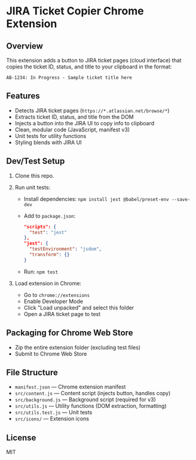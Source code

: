 # JIRA Ticket Copier Chrome Extension

## Overview

This extension adds a button to JIRA ticket pages (cloud interface) that copies the ticket ID, status, and title to your clipboard in the format:

`AB-1234: In Progress - Sample ticket title here`

## Features

- Detects JIRA ticket pages (`https://*.atlassian.net/browse/*`)
- Extracts ticket ID, status, and title from the DOM
- Injects a button into the JIRA UI to copy info to clipboard
- Clean, modular code (JavaScript, manifest v3)
- Unit tests for utility functions
- Styling blends with JIRA UI

## Dev/Test Setup

1. Clone this repo.

2. Run unit tests:

   - Install dependencies: `npm install jest @babel/preset-env --save-dev`
   - Add to `package.json`:

     ```json
     "scripts": {
       "test": "jest"
     },
     "jest": {
       "testEnvironment": "jsdom",
       "transform": {}
     }
     ```

   - Run: `npm test`

3. Load extension in Chrome:
   - Go to `chrome://extensions`
   - Enable Developer Mode
   - Click "Load unpacked" and select this folder
   - Open a JIRA ticket page to test

## Packaging for Chrome Web Store

- Zip the entire extension folder (excluding test files)
- Submit to Chrome Web Store

## File Structure

- `manifest.json` — Chrome extension manifest
- `src/content.js` — Content script (injects button, handles copy)
- `src/background.js` — Background script (required for v3)
- `src/utils.js` — Utility functions (DOM extraction, formatting)
- `src/utils.test.js` — Unit tests
- `src/icons/` — Extension icons

## License

MIT
